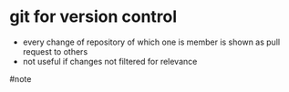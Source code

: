 # git for version control

- every change of repository of which one is member is shown as pull request to others
- not useful if changes not filtered for relevance

#note 